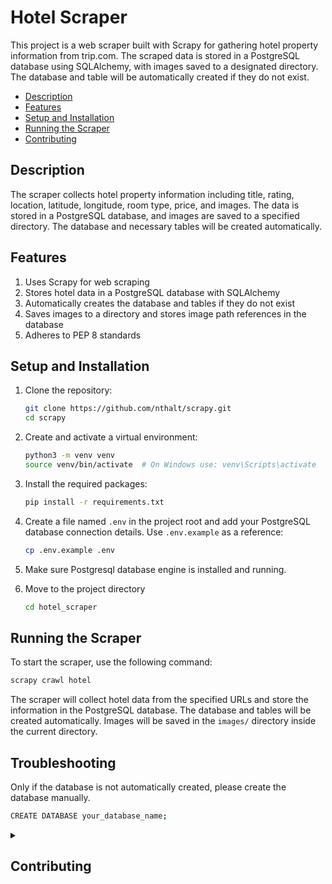 # Hotel Scraper

This project is a web scraper built with Scrapy for gathering hotel property information from trip.com. The scraped data is stored in a PostgreSQL database using SQLAlchemy, with images saved to a designated directory. The database and table will be automatically created if they do not exist.

- [Description](#description)
- [Features](#features)
- [Setup and Installation](#setup-and-installation)
- [Running the Scraper](#running-the-scraper)
- [Contributing](#contributing)

## Description

The scraper collects hotel property information including title, rating, location, latitude, longitude, room type, price, and images. The data is stored in a PostgreSQL database, and images are saved to a specified directory. The database and necessary tables will be created automatically.

## Features

1. Uses Scrapy for web scraping
2. Stores hotel data in a PostgreSQL database with SQLAlchemy
3. Automatically creates the database and tables if they do not exist
4. Saves images to a directory and stores image path references in the database
5. Adheres to PEP 8 standards

## Setup and Installation

1. Clone the repository:

   ```bash
   git clone https://github.com/nthalt/scrapy.git
   cd scrapy
   ```

2. Create and activate a virtual environment:

   ```bash
   python3 -m venv venv
   source venv/bin/activate  # On Windows use: venv\Scripts\activate
   ```

3. Install the required packages:

   ```bash
   pip install -r requirements.txt
   ```

4. Create a file named `.env` in the project root and add your PostgreSQL database connection details. Use `.env.example` as a reference:

   ```bash
   cp .env.example .env
   ```

5. Make sure Postgresql database engine is installed and running.

6. Move to the project directory
   ```bash
   cd hotel_scraper
   ```

## Running the Scraper

To start the scraper, use the following command:

```bash
scrapy crawl hotel
```

The scraper will collect hotel data from the specified URLs and store the information in the PostgreSQL database. The database and tables will be created automatically. Images will be saved in the `images/` directory inside the current directory.

## Troubleshooting

Only if the database is not automatically created, please create the database manually.

```bash
CREATE DATABASE your_database_name;
```

<details>
<summary>

## Contributing

</summary>

We welcome contributions to this project. To ensure a smooth collaboration, please follow these guidelines:

1. **Fork the Repository**: Start by forking the repository on GitHub.

2. **Clone the Repository**: Clone your forked repository to your local machine using:

   ```bash
   git clone https://github.com/username/scrapy.git
   ```

3. **Create a Branch**: Create a new branch for your feature or bug fix:

   ```bash
   git checkout -b feature-or-bugfix-description
   ```

4. **Make Changes**: Implement your changes in the codebase. Ensure your code adheres to the project's coding standards and includes appropriate tests.

5. **Commit Changes**: Commit your changes with a clear and descriptive commit message:

   ```bash
   git add .
   git commit -m "Description of the feature or bug fix"
   ```

6. **Push to GitHub**: Push your branch to your forked repository on GitHub:

   ```bash
   git push origin feature-or-bugfix-description
   ```

7. **Create a Pull Request**: Go to the original repository on GitHub and create a pull request. Provide a clear and detailed description of your changes.

8. **Review Process**: Wait for the project maintainers to review your pull request. Be prepared to make any necessary changes based on feedback.

Thank you for your contributions! Your help is greatly appreciated.

</details>
